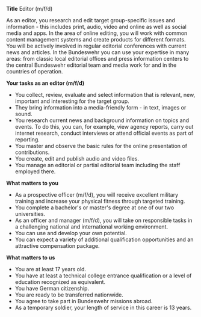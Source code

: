 **Title**
Editor (m/f/d)

As an editor, you research and edit target group-specific issues and information - this includes print, audio, video and online as well as social media and apps. In the area of online editing, you will work with common content management systems and create products for different formats.
You will be actively involved in regular editorial conferences with current news and articles. In the Bundeswehr you can use your expertise in many areas: from classic local editorial offices and press information centers to the central Bundeswehr editorial team and media work for and in the countries of operation.

**Your tasks as an editor (m/f/d)**

-	You collect, review, evaluate and select information that is relevant, new, important and interesting for the target group.
-	They bring information into a media-friendly form - in text, images or sound.
-	You research current news and background information on topics and events. To do this, you can, for example, view agency reports, carry out internet research, conduct interviews or attend official events as part of reporting.
-	You master and observe the basic rules for the online presentation of contributions.
-	You create, edit and publish audio and video files.
-	You manage an editorial or partial editorial team including the staff employed there.

**What matters to you**

-	As a prospective officer (m/f/d), you will receive excellent military training and increase your physical fitness through targeted training.
-	You complete a bachelor's or master's degree at one of our two universities.
-	As an officer and manager (m/f/d), you will take on responsible tasks in a challenging national and international working environment.
-	You can use and develop your own potential.
-	You can expect a variety of additional qualification opportunities and an attractive compensation package.

**What matters to us**

-	You are at least 17 years old.
-	You have at least a technical college entrance qualification or a level of education recognized as equivalent.
-	You have German citizenship.
-	You are ready to be transferred nationwide.
-	You agree to take part in Bundeswehr missions abroad.
-	As a temporary soldier, your length of service in this career is 13 years.
